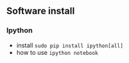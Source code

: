 ## Software install

### Ipython
- install `sudo pip install ipython[all]`
- how to use `ipython notebook`
